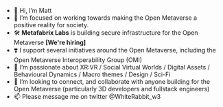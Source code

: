 - 👋 Hi, I’m Matt
- 💜 I’m focused on working towards making the Open Metaverse a positive reality for society. 
- 🛠️ **Metafabrix Labs** is building secure infrastructure for the Open Metaverse **[We're hiring]**
- ❣️ I support several initiatives around the Open Metaverse, including the Open Metaverse Interoperability Group (OMI)
- 🌱 I’m passionate about XR:VR / Social Virtual Worlds / Digital Assets / Behavioural Dynamics / Macro themes / Design / Sci-Fi
- 💞️ I’m looking to connect, and collaborate with anyone building for the Open Metaverse (particularly 3D developers and fullstack engineers)
- 📫 Please message me on twitter @WhiteRabbit_w3 

<!---
WhiteRabbit-w3/WhiteRabbit-w3 is a ✨ special ✨ repository because its `README.md` (this file) appears on your GitHub profile.
You can click the Preview link to take a look at your changes.
--->
